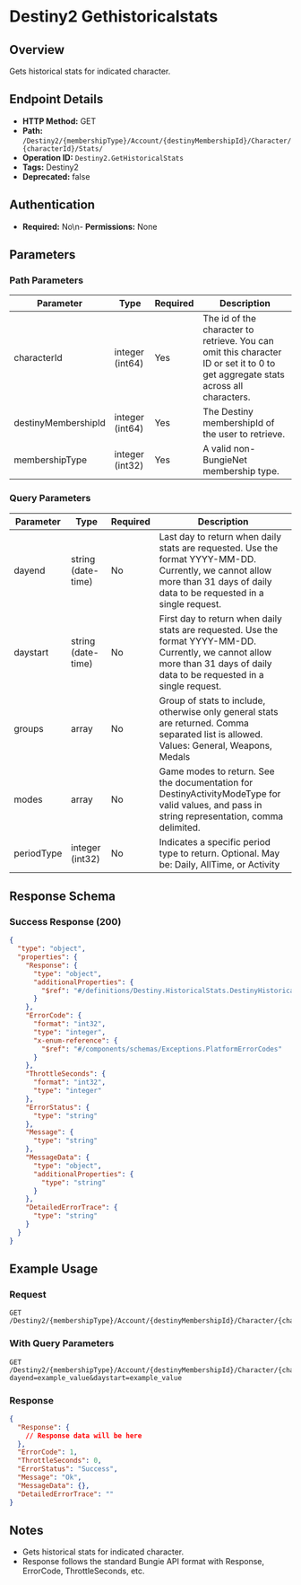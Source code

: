 # Destiny2 Gethistoricalstats

## Overview
Gets historical stats for indicated character.

## Endpoint Details
- **HTTP Method:** GET
- **Path:** `/Destiny2/{membershipType}/Account/{destinyMembershipId}/Character/{characterId}/Stats/`
- **Operation ID:** `Destiny2.GetHistoricalStats`
- **Tags:** Destiny2
- **Deprecated:** false

## Authentication
- **Required:** No\n- **Permissions:** None

## Parameters

### Path Parameters
| Parameter | Type | Required | Description |
|-----------|------|----------|-------------|
| characterId | integer (int64) | Yes | The id of the character to retrieve. You can omit this character ID or set it to 0 to get aggregate stats across all characters. |
| destinyMembershipId | integer (int64) | Yes | The Destiny membershipId of the user to retrieve. |
| membershipType | integer (int32) | Yes | A valid non-BungieNet membership type. |

### Query Parameters
| Parameter | Type | Required | Description |
|-----------|------|----------|-------------|
| dayend | string (date-time) | No | Last day to return when daily stats are requested. Use the format YYYY-MM-DD. Currently, we cannot allow more than 31 days of daily data to be requested in a single request. |
| daystart | string (date-time) | No | First day to return when daily stats are requested. Use the format YYYY-MM-DD. Currently, we cannot allow more than 31 days of daily data to be requested in a single request. |
| groups | array | No | Group of stats to include, otherwise only general stats are returned. Comma separated list is allowed. Values: General, Weapons, Medals |
| modes | array | No | Game modes to return. See the documentation for DestinyActivityModeType for valid values, and pass in string representation, comma delimited. |
| periodType | integer (int32) | No | Indicates a specific period type to return. Optional. May be: Daily, AllTime, or Activity |


## Response Schema

### Success Response (200)
```json
{
  "type": "object",
  "properties": {
    "Response": {
      "type": "object",
      "additionalProperties": {
        "$ref": "#/definitions/Destiny.HistoricalStats.DestinyHistoricalStatsByPeriod"
      }
    },
    "ErrorCode": {
      "format": "int32",
      "type": "integer",
      "x-enum-reference": {
        "$ref": "#/components/schemas/Exceptions.PlatformErrorCodes"
      }
    },
    "ThrottleSeconds": {
      "format": "int32",
      "type": "integer"
    },
    "ErrorStatus": {
      "type": "string"
    },
    "Message": {
      "type": "string"
    },
    "MessageData": {
      "type": "object",
      "additionalProperties": {
        "type": "string"
      }
    },
    "DetailedErrorTrace": {
      "type": "string"
    }
  }
}
```


## Example Usage

### Request
```http
GET /Destiny2/{membershipType}/Account/{destinyMembershipId}/Character/{characterId}/Stats/
```

### With Query Parameters
```http
GET /Destiny2/{membershipType}/Account/{destinyMembershipId}/Character/{characterId}/Stats/?dayend=example_value&daystart=example_value
```

### Response
```json
{
  "Response": {
    // Response data will be here
  },
  "ErrorCode": 1,
  "ThrottleSeconds": 0,
  "ErrorStatus": "Success",
  "Message": "Ok",
  "MessageData": {},
  "DetailedErrorTrace": ""
}
```

## Notes
- Gets historical stats for indicated character.
- Response follows the standard Bungie API format with Response, ErrorCode, ThrottleSeconds, etc.
